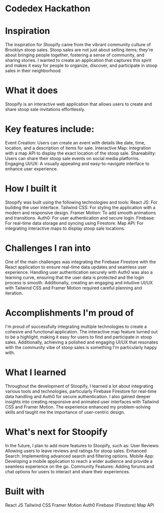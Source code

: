 <div>
  <h1>Codedex Hackathon</h1>
  <h1>Inspiration</h1>
The inspiration for Stoopify came from the vibrant community culture of Brooklyn stoop sales. Stoop sales are not just about selling items; they're about bringing people together, fostering a sense of community, and sharing stories. I wanted to create an application that captures this spirit and makes it easy for people to organize, discover, and participate in stoop sales in their neighborhood.

<h1>What it does</h1>
Stoopify is an interactive web application that allows users to create and share stoop sale invitations effortlessly. 

<h1>Key features include:</h1>
Event Creation: Users can create an event with details like date, time, location, and a description of items for sale.
Interactive Map: Integration with a map API to display the exact location of the stoop sale.
Shareability: Users can share their stoop sale events on social media platforms.
Engaging UI/UX: A visually appealing and easy-to-navigate interface to enhance user experience.

<h1>How I built it</h1>
Stoopify was built using the following technologies and tools:
React JS: For building the user interface.
Tailwind CSS: For styling the application with a modern and responsive design.
Framer Motion: To add smooth animations and transitions.
Auth0: For user authentication and secure login.
Firebase: For real-time data storage and syncing using Firestore.
Map API: For integrating interactive maps to display stoop sale locations.

<h1>Challenges I ran into</h1>
One of the main challenges was integrating the Firebase Firestore with the React application to ensure real-time data updates and seamless user experience. Handling user authentication securely with Auth0 was also a learning curve, ensuring that the user data is protected and the login process is smooth. Additionally, creating an engaging and intuitive UI/UX with Tailwind CSS and Framer Motion required careful planning and iteration.

<h1>Accomplishments I'm proud of</h1>
I'm proud of successfully integrating multiple technologies to create a cohesive and functional application. The interactive map feature turned out to be a highlight, making it easy for users to find and participate in stoop sales. Additionally, achieving a polished and engaging UI/UX that resonates with the community vibe of stoop sales is something I'm particularly happy with.

<h1>What I learned</h1>
Throughout the development of Stoopify, I learned a lot about integrating various tools and technologies, particularly Firebase Firestore for real-time data handling and Auth0 for secure authentication. I also gained deeper insights into creating responsive and animated user interfaces with Tailwind CSS and Framer Motion. The experience enhanced my problem-solving skills and taught me the importance of user-centric design.

<h1>What's next for Stoopify</h1>
In the future, I plan to add more features to Stoopify, such as:
User Reviews: Allowing users to leave reviews and ratings for stoop sales.
Enhanced Search: Implementing advanced search and filtering options.
Mobile App: Developing a mobile application to reach a wider audience and provide a seamless experience on the go.
Community Features: Adding forums and chat options for users to interact and share their experiences.

<h1>Built with</h1>
React JS
Tailwind CSS
Framer Motion
Auth0
Firebase (Firestore)
Map API

</div>
